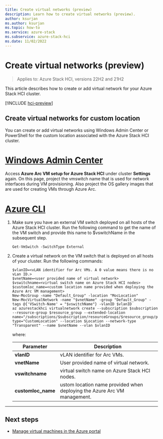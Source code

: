 ```yaml
---
title: Create virtual networks (preview)
description: Learn how to create virtual networks (preview).
author: ksurjan
ms.author: ksurjan
ms.topic: how-to
ms.service: azure-stack
ms.subservice: azure-stack-hci
ms.date: 11/02/2022
---
```


# Create virtual networks (preview)

> Applies to: Azure Stack HCI, versions 22H2 and 21H2

This article describes how to create or add virtual network for your Azure Stack HCI cluster.

[!INCLUDE [hci-preview](../../includes/hci-preview.md)]

## Create virtual networks for custom location

You can create or add virtual networks using Windows Admin Center or PowerShell for the custom location associated with the Azure Stack HCI cluster.

# [Windows Admin Center](#tab/windows-admin-center)

Access **Azure Arc VM setup for Azure Stack HCI** under cluster **Settings** again. On this page, project the vmswitch name that is used for network interfaces during VM provisioning. Also project the OS gallery images that are used for creating VMs through Azure Arc.

# [Azure CLI](#tab/azurecli)

1. Make sure you have an external VM switch deployed on all hosts of the Azure Stack HCI cluster. Run the following command to get the name of the VM switch and provide this name to $vswitchName in the subsequent step.

    ```azurecli
    Get-VmSwitch -SwitchType External
    ```

1. Create a virtual network on the VM switch that is deployed on all hosts of your cluster. Run the following commands:

   ```azurecli
   $vlanID=<vLAN identifier for Arc VMs. A 0 value means there is no vLan ID.>   
   $vnetName=<user provided name of virtual network>
   $vswitchname=<virtual switch name on Azure Stack HCI nodes>
   $customloc_name=<custom location name provided when deploying the Azure Arc VM management> 
   New-MocGroup -name "Default_Group" -location "MocLocation"
   New-MocVirtualNetwork -name "$vnetName" -group "Default_Group" -tags @{'VSwitch-Name' = "$vswitchName"} -vlanID $vlanID
   az azurestackhci virtualnetwork create --subscription $subscription --resource-group $resource_group --extended-location name="/subscriptions/$subscription/resourceGroups/$resource_group/providers/Microsoft.ExtendedLocation/customLocations/$customloc_name" type="CustomLocation" --location $Location --network-type "Transparent" --name $vnetName --vlan $vlanID
   ```

   where:

   | Parameter | Description |
   | ----- | ----------- |
   | **vlanID** | vLAN identifier for Arc VMs. |
   | **vnetName** | User provided name of virtual network. |
   | **vswitchname** | virtual switch name on Azure Stack HCI nodes. |
   | **customloc_name** | ustom location name provided when deploying the Azure Arc VM management. |

---

## Next steps

- [Manage virtual machines in the Azure portal](manage-virtual-machines-in-azure-portal.md)
